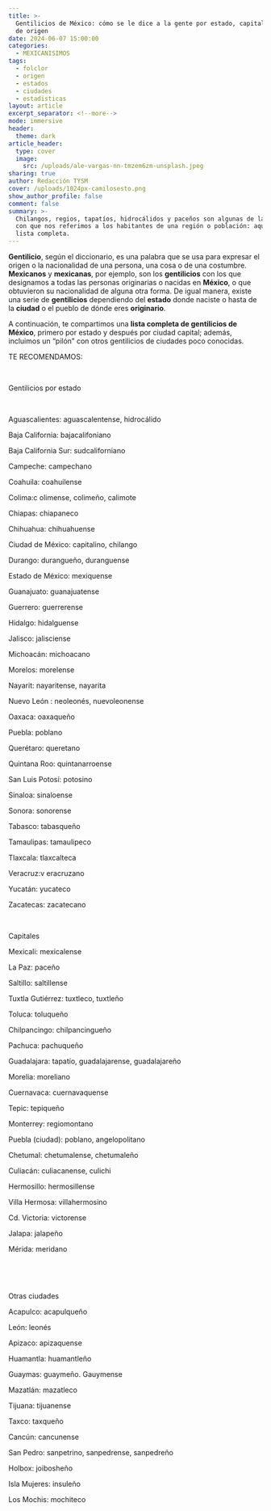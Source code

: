 ```yaml
---
title: >-
  Gentilicios de México: cómo se le dice a la gente por estado, capital o ciudad
  de origen
date: 2024-06-07 15:00:00
categories:
  - MEXICANISIMOS
tags:
  - folclor
  - origen
  - estados
  - ciudades
  - estadisticas
layout: article
excerpt_separator: <!--more-->
mode: immersive
header:
  theme: dark
article_header:
  type: cover
  image:
    src: /uploads/ale-vargas-nn-tmzem6zm-unsplash.jpeg
sharing: true
author: Redacción TYSM
cover: /uploads/1024px-camilosesto.png
show_author_profile: false
comment: false
summary: >-
  Chilangos, regios, tapatíos, hidrocálidos y paceños son algunas de las formas
  con que nos referimos a los habitantes de una región o población: aquí una
  lista completa.
---
```

**Gentilicio**, según el diccionario, es una palabra que se usa para expresar el origen o la nacionalidad de una persona, una cosa o de una costumbre. **Mexicanos** y **mexicanas**, por ejemplo, son los **gentilicios** con los que designamos a todas las personas originarias o nacidas en **México**, o que obtuvieron su nacionalidad de alguna otra forma. De igual manera, existe una serie de **gentilicios** dependiendo del **estado** donde naciste o hasta de la **ciudad** o el pueblo de dónde eres **originario**.

A continuación, te compartimos una **lista completa de gentilicios de México**, primero por estado y después por ciudad capital; además, incluimos un “pilón” con otros gentilicios de ciudades poco conocidas.

TE RECOMENDAMOS:

&nbsp;

Gentilicios por estado

&nbsp;

Aguascalientes: aguascalentense, hidrocálido

Baja California: bajacalifoniano

Baja California Sur: sudcaliforniano

Campeche: campechano

Coahuila: coahuilense

Colima:c olimense, colimeño, calimote

Chiapas: chiapaneco

Chihuahua: chihuahuense

Ciudad de México: capitalino, chilango

Durango: durangueño, duranguense

Estado de México: mexiquense

Guanajuato: guanajuatense

Guerrero: guerrerense

Hidalgo: hidalguense

Jalisco: jalisciense

Michoacán: michoacano

Morelos: morelense

Nayarit: nayaritense, nayarita

Nuevo León : neoleonés, nuevoleonense

Oaxaca: oaxaqueño

Puebla: poblano

Querétaro: queretano

Quintana Roo: quintanarroense

San Luis Potosí: potosino

Sinaloa: sinaloense

Sonora: sonorense

Tabasco: tabasqueño

Tamaulipas: tamaulipeco

Tlaxcala: tlaxcalteca

Veracruz:v eracruzano

Yucatán: yucateco

Zacatecas: zacatecano

&nbsp;

Capitales

Mexicali: mexicalense

La Paz: paceño

Saltillo: saltillense

Tuxtla Gutiérrez: tuxtleco, tuxtleño

Toluca: toluqueño

Chilpancingo: chilpancingueño

Pachuca: pachuqueño

Guadalajara: tapatío, guadalajarense, guadalajareño

Morelia: moreliano

Cuernavaca: cuernavaquense

Tepic: tepiqueño

Monterrey: regiomontano

Puebla (ciudad): poblano, angelopolitano

Chetumal: chetumalense, chetumaleño

Culiacán: culiacanense, culichi

Hermosillo: hermosillense

Villa Hermosa: villahermosino

Cd. Victoria: victorense

Jalapa: jalapeño

Mérida: meridano

&nbsp;

&nbsp;

Otras ciudades

Acapulco: acapulqueño

León: leonés

Apizaco: apizaquense

Huamantla: huamantleño

Guaymas: guaymeño. Gauymense

Mazatlán: mazatleco

Tijuana: tijuanense

Taxco: taxqueño

Cancún: cancunense

San Pedro: sanpetrino, sanpedrense, sanpedreño

Holbox: joibosheño

Isla Mujeres: insuleño

Los Mochis: mochiteco